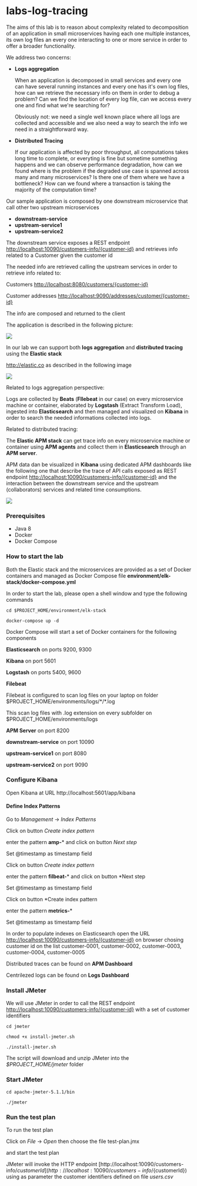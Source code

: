 # labs-log-tracing

The aims of this lab is to reason about complexity related to decomposition of  an application in small microservices having each one multiple instances, its own log files an every one interacting to one or more service in order to offer a broader functionality.

We address two concerns:

- **Logs aggregation**

  When an application is decomposed in small services and every one can have several running instances and every one has it's own log files, how can we retrieve the necessary info on them in order to debug a problem? Can we find the location of every log file, can we access every one and find what we're searching for? 

  Obviously not: we need a single well known place where all logs are collected and accessible and we also need a way to search the info we need in a straightforward way.

  

- **Distributed Tracing**

  If our application is affected by poor throughput, all computations takes long time to complete, or everyting is fine but sometime something happens and we can observe performance degradation, how can we found where is the problem if the degraded use case is spanned across many and many microservices? Is there one of them where we have a bottleneck? How can we found where a transaction is taking the majority of the computation time?



Our sample application is composed by one downstream microservice that call other two upstream microservices

- **downstream-service**
- **upstream-service1**
- **upstream-service2**



The downstream service exposes a REST endpoint [http://localhost:10090/customers-info/{customer-id}](http://localhost:10090/customers-info/{customer-id}) and retrieves info related to a Customer given the customer id

The needed info are retrieved calling the upstream services in order to retrieve info related to:

Customers [http://localhost:8080/customers/{customer-id}](http://localhost:8080/customers/{customer-id})

Customer addresses [http://localhost:9090/addresses/customer/{customer-id}](http://localhost:9090/addresses/customer/{customer-id})



The info are composed and returned to the client

The application is described in the following picture:



![](docs/images/labs-log-tracing.png)



In our lab we can support both **logs aggregation** and **distributed tracing** using the **Elastic stack**

http://elastic.co as described in the following image



![](docs/images/elastic-stack-with-apm.png)

Related to logs aggregation perspective:

Logs are collected by **Beats** (**FIlebeat** in our case) on every microservice machine or container, elaborated by **Logstash** (Extract Transform Load), ingested into **Elasticsearch** and then managed and visualized on **Kibana** in order to search the needed informations collected into logs.



Related to distributed tracing:

The **Elastic APM stack** can get trace info on every microservice machine or container using **APM agents** and collect them in **Elasticsearch** through an **APM server**.

APM data dan be visualized in **Kibana** using dedicated APM dashboards like the following one that describe the trace of API calls exposed as REST endpoint [http://localhost:10090/customers-info/{customer-id}](http://localhost:10090/customers-info/{customer-id} )  and the interaction between the downstream service and the upstream (collaborators) services and related time consumptions.



![](docs/images/sample-app-tracing.png)

### Prerequisites

- Java 8
- Docker
- Docker Compose



### How to start the lab

Both the Elastic stack and the microservices are provided as a set of Docker containers and managed as Docker Compose file **environment/elk-stack/docker-compose.yml**

In order to start the lab, please open a shell window and type the following commands

`cd $PROJECT_HOME/environment/elk-stack`

`docker-compose up -d`



Docker Compose will start a set of Docker containers for the following components

**Elasticsearch** on ports 9200, 9300

**Kibana** on port 5601

**Logstash** on ports 5400, 9600



**Filebeat**

Filebeat is configured to scan log files on your laptop on folder $PROJECT_HOME/environments/logs/*/\*.log

This scan log files with .log extension on every subfolder on $PROJECT_HOME/environments/logs



**APM Server** on port 8200



**downstream-service** on port 10090

**upstream-service1** on port 8080

**upstream-service2** on port 9090



### Configure Kibana

Open Kibana at URL http://localhost:5601/app/kibana



#### Define Index Patterns

Go to *Management* -> *Index Patterns*



Click on button *Create index pattern*

enter the pattern **amp-*** and click on button *Next step* 

Set @timestamp as timestamp field



Click on button *Create index pattern*

enter the pattern **filbeat-*** and click on button *Next step

Set @timestamp as timestamp field



Click on button *Create index pattern

enter the pattern **metrics-*** 

Set @timestamp as timestamp field



In order to populate indexes on Elasticsearch open the URL  [http://localhost:10090/customers-info/{customer-id}](http://localhost:10090/customers-info/{customer-id} ) on browser chosing customer id on the list  customer-0001, customer-0002, customer-0003, customer-0004, customer-0005



Distributed traces can be found on **APM Dashboard**

Centrilezed logs can be found on **Logs Dashboard**



### Install JMeter

We will use JMeter in order to call the REST endpoint [http://localhost:10090/customers-info/{customer-id}](http://localhost:10090/customers-info/{customer-id} ) with a set of customer identifiers

```
cd jmeter

chmod +x install-jmeter.sh

./install-jmeter.sh
```



The script will download and unzip JMeter into the *$PROJECT_HOME/jmeter* folder



### Start JMeter

```
cd apache-jmeter-5.1.1/bin

./jmeter
```



### Run the test plan

To run the test plan

Click on *File* -> *Open* then choose the file test-plan.jmx

and start the test plan 



JMeter will invoke the HTTP endpoint [http://localhost:10090/customers-info/${customerId}](http://localhost:10090/customers-info/${customerId}) using as parameter the customer identifiers defined on file *users.csv*